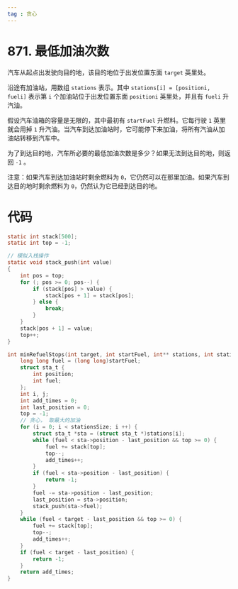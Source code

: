 ```yaml
---
tag : 贪心
---
```


# 871. 最低加油次数

汽车从起点出发驶向目的地，该目的地位于出发位置东面 `target` 英里处。

沿途有加油站，用数组 `stations` 表示。其中 `stations[i] = [positioni, fueli]` 表示第 `i` 个加油站位于出发位置东面 `positioni` 英里处，并且有 `fueli` 升汽油。

假设汽车油箱的容量是无限的，其中最初有 `startFuel` 升燃料。它每行驶 `1` 英里就会用掉 `1` 升汽油。当汽车到达加油站时，它可能停下来加油，将所有汽油从加油站转移到汽车中。

为了到达目的地，汽车所必要的最低加油次数是多少？如果无法到达目的地，则返回 `-1` 。

注意：如果汽车到达加油站时剩余燃料为 `0`，它仍然可以在那里加油。如果汽车到达目的地时剩余燃料为 `0`，仍然认为它已经到达目的地。

# 代码
```c
static int stack[500];
static int top = -1;

// 模拟入栈操作
static void stack_push(int value)
{
    int pos = top;
    for (; pos >= 0; pos--) {
        if (stack[pos] > value) {
            stack[pos + 1] = stack[pos];
        } else {
            break;
        }
    }
    stack[pos + 1] = value;
    top++;
}

int minRefuelStops(int target, int startFuel, int** stations, int stationsSize, int* stationsColSize) {
    long long fuel = (long long)startFuel;
    struct sta_t {
        int position;
        int fuel;
    };
    int i, j;
    int add_times = 0;
    int last_position = 0;
    top = -1;
    // 贪心， 取最大的加油
    for (i = 0; i < stationsSize; i ++) {
        struct sta_t *sta = (struct sta_t *)stations[i];
        while (fuel < sta->position - last_position && top >= 0) {
            fuel += stack[top];
            top--;
            add_times++;
        }
        if (fuel < sta->position - last_position) {
            return -1;
        }
        fuel -= sta->position - last_position;
        last_position = sta->position;
        stack_push(sta->fuel);
    }
    while (fuel < target - last_position && top >= 0) {
        fuel += stack[top];
        top--;
        add_times++;
    }
    if (fuel < target - last_position) {
        return -1;
    }
    return add_times;
}
```